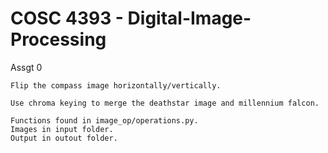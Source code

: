 # COSC 4393 - Digital-Image-Processing

  Assgt 0
  
    Flip the compass image horizontally/vertically. 
    
    Use chroma keying to merge the deathstar image and millennium falcon. 
    
    Functions found in image_op/operations.py. 
    Images in input folder.
    Output in outout folder.
